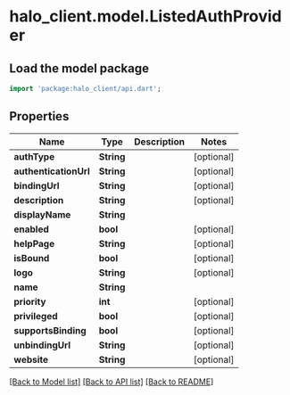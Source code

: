 # halo_client.model.ListedAuthProvider

## Load the model package
```dart
import 'package:halo_client/api.dart';
```

## Properties
Name | Type | Description | Notes
------------ | ------------- | ------------- | -------------
**authType** | **String** |  | [optional] 
**authenticationUrl** | **String** |  | [optional] 
**bindingUrl** | **String** |  | [optional] 
**description** | **String** |  | [optional] 
**displayName** | **String** |  | 
**enabled** | **bool** |  | [optional] 
**helpPage** | **String** |  | [optional] 
**isBound** | **bool** |  | [optional] 
**logo** | **String** |  | [optional] 
**name** | **String** |  | 
**priority** | **int** |  | [optional] 
**privileged** | **bool** |  | [optional] 
**supportsBinding** | **bool** |  | [optional] 
**unbindingUrl** | **String** |  | [optional] 
**website** | **String** |  | [optional] 

[[Back to Model list]](../README.md#documentation-for-models) [[Back to API list]](../README.md#documentation-for-api-endpoints) [[Back to README]](../README.md)


